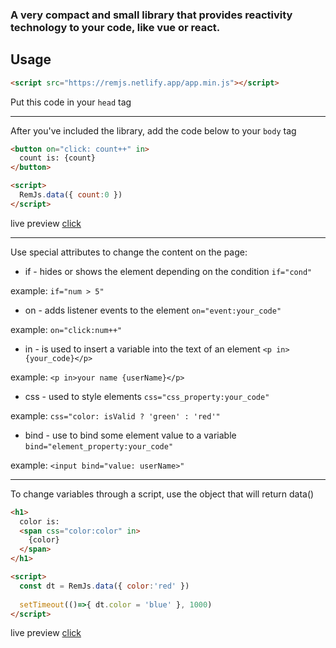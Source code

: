 ### **A very compact and small library that provides reactivity technology to your code, like vue or react.**
## Usage
```html
<script src="https://remjs.netlify.app/app.min.js"></script>
```
Put this code in your `head` tag
***
After you've included the library, add the code below to your `body` tag
```html
<button on="click: count++" in>
  count is: {count}
</button>

<script>
  RemJs.data({ count:0 })
</script>
```
live preview [click](https://remjs.netlify.app/tests/1)
***
Use special attributes to change the content on the page:
- if - hides or shows the element depending on the condition `if="cond"` 

example: `if="num > 5"`
- on - adds listener events to the element `on="event:your_code"`

example: `on="click:num++"`
- in - is used to insert a variable into the text of an element `<p in>{your_code}</p>`

example: `<p in>your name {userName}</p>`
- css - used to style elements `css="css_property:your_code"`

example: `css="color: isValid ? 'green' : 'red'"`
- bind - use to bind some element value to a variable `bind="element_property:your_code"`

example: `<input bind="value: userName>"`
****
To change variables through a script, use the object that will return data()
```html
<h1>
  color is:
  <span css="color:color" in>
    {color}
  </span>
</h1>

<script> 
  const dt = RemJs.data({ color:'red' })
    
  setTimeout(()=>{ dt.color = 'blue' }, 1000)
</script>
```
live preview [click](https://remjs.netlify.app/tests/2)
